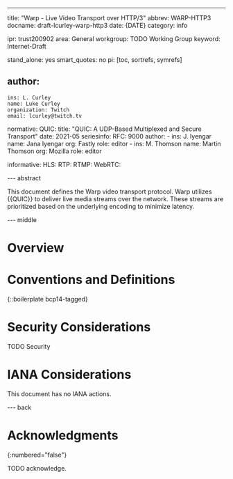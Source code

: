 ---
title: "Warp - Live Video Transport over HTTP/3"
abbrev: WARP-HTTP3
docname: draft-lcurley-warp-http3
date: {DATE}
category: info

ipr: trust200902
area: General
workgroup: TODO Working Group
keyword: Internet-Draft

stand_alone: yes
smart_quotes: no
pi: [toc, sortrefs, symrefs]

author:
 -
    ins: L. Curley
    name: Luke Curley
    organization: Twitch
    email: lcurley@twitch.tv

normative:
  QUIC:
    title: "QUIC: A UDP-Based Multiplexed and Secure Transport"
    date: 2021-05
    seriesinfo:
      RFC: 9000
    author:
      -
        ins: J. Iyengar
        name: Jana Iyengar
        org: Fastly
        role: editor
      -
        ins: M. Thomson
        name: Martin Thomson
        org: Mozilla
        role: editor

informative:
  HLS:
  RTP:
  RTMP:
  WebRTC:


--- abstract

This document defines the Warp video transport protocol.
Warp utilizes {{QUIC}} to deliver live media streams over the network.
These streams are prioritized based on the underlying encoding to minimize latency.

--- middle

# Overview


# Conventions and Definitions

{::boilerplate bcp14-tagged}


# Security Considerations

TODO Security


# IANA Considerations

This document has no IANA actions.



--- back

# Acknowledgments
{:numbered="false"}

TODO acknowledge.
